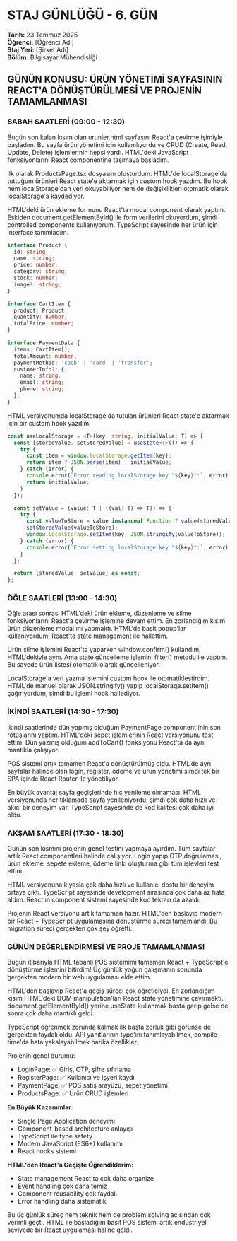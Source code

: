 # STAJ GÜNLÜĞÜ - 6. GÜN
**Tarih:** 23 Temmuz 2025  
**Öğrenci:** [Öğrenci Adı]  
**Staj Yeri:** [Şirket Adı]  
**Bölüm:** Bilgisayar Mühendisliği  

## GÜNÜN KONUSU: ÜRÜN YÖNETİMİ SAYFASININ REACT'A DÖNÜŞTÜRÜLMESİ VE PROJENİN TAMAMLANMASI

### SABAH SAATLERİ (09:00 - 12:30)

Bugün son kalan kısım olan urunler.html sayfasını React'a çevirme işimiyle başladım. Bu sayfa ürün yönetimi için kullanılıyordu ve CRUD (Create, Read, Update, Delete) işlemlerinin hepsi vardı. HTML'deki JavaScript fonksiyonlarını React componentine taşımaya başladım.

İlk olarak ProductsPage.tsx dosyasını oluşturdum. HTML'de localStorage'da tuttuğum ürünleri React state'e aktarmak için custom hook yazdım. Bu hook hem localStorage'dan veri okuyabiliyor hem de değişiklikleri otomatik olarak localStorage'a kaydediyor.

HTML'deki ürün ekleme formunu React'ta modal component olarak yaptım. Eskiden document.getElementById() ile form verilerini okuyordum, şimdi controlled components kullanıyorum. TypeScript sayesinde her ürün için interface tanımladım.

```typescript
interface Product {
  id: string;
  name: string;
  price: number;
  category: string;
  stock: number;
  image?: string;
}

interface CartItem {
  product: Product;
  quantity: number;
  totalPrice: number;
}

interface PaymentData {
  items: CartItem[];
  totalAmount: number;
  paymentMethod: 'cash' | 'card' | 'transfer';
  customerInfo?: {
    name: string;
    email: string;
    phone: string;
  };
}
```

HTML versiyonumda localStorage'da tutulan ürünleri React state'e aktarmak için bir custom hook yazdım:

```typescript
const useLocalStorage = <T>(key: string, initialValue: T) => {
  const [storedValue, setStoredValue] = useState<T>(() => {
    try {
      const item = window.localStorage.getItem(key);
      return item ? JSON.parse(item) : initialValue;
    } catch (error) {
      console.error(`Error reading localStorage key "${key}":`, error);
      return initialValue;
    }
  });

  const setValue = (value: T | ((val: T) => T)) => {
    try {
      const valueToStore = value instanceof Function ? value(storedValue) : value;
      setStoredValue(valueToStore);
      window.localStorage.setItem(key, JSON.stringify(valueToStore));
    } catch (error) {
      console.error(`Error setting localStorage key "${key}":`, error);
    }
  };

  return [storedValue, setValue] as const;
};
```

### ÖĞLE SAATLERİ (13:00 - 14:30)

Öğle arası sonrası HTML'deki ürün ekleme, düzenleme ve silme fonksiyonlarını React'a çevirme işlemine devam ettim. En zorlandığım kısım ürün düzenleme modal'ını yapmaktı. HTML'de basit popup'lar kullanıyordum, React'ta state management ile hallettim.

Ürün silme işlemini React'ta yaparken window.confirm() kullandım, HTML'dekiyle aynı. Ama state güncelleme işlemini filter() metodu ile yaptım. Bu sayede ürün listesi otomatik olarak güncelleniyor.

LocalStorage'a veri yazma işlemini custom hook ile otomatikleştirdim. HTML'de manuel olarak JSON.stringify() yapıp localStorage.setItem() çağırıyordum, şimdi bu işlemi hook hallediyor.

### İKİNDİ SAATLERİ (14:30 - 17:30)

İkindi saatlerinde dün yapmış olduğum PaymentPage component'inin son rötuşlarını yaptım. HTML'deki sepet işlemlerinin React versiyonunu test ettim. Dün yazmış olduğum addToCart() fonksiyonu React'ta da aynı mantıkla çalışıyor.

POS sistemi artık tamamen React'a dönüştürülmüş oldu. HTML'de ayrı sayfalar halinde olan login, register, ödeme ve ürün yönetimi şimdi tek bir SPA içinde React Router ile yönetiliyor.

En büyük avantaj sayfa geçişlerinde hiç yenileme olmaması. HTML versiyonunda her tıklamada sayfa yenileniyordu, şimdi çok daha hızlı ve akıcı bir deneyim var. TypeScript sayesinde de kod kalitesi çok daha iyi oldu.

### AKŞAM SAATLERİ (17:30 - 18:30)

Günün son kısmını projenin genel testini yapmaya ayırdım. Tüm sayfalar artık React componentleri halinde çalışıyor. Login yapıp OTP doğrulaması, ürün ekleme, sepete ekleme, ödeme linki oluşturma gibi tüm işlevleri test ettim.

HTML versiyonuna kıyasla çok daha hızlı ve kullanıcı dostu bir deneyim ortaya çıktı. TypeScript sayesinde development sırasında çok daha az hata aldım. React'ın component sistemi sayesinde kod tekrarı da azaldı.

Projenin React versiyonu artık tamamen hazır. HTML'den başlayıp modern bir React + TypeScript uygulamasına dönüştürme süreci tamamlandı. Bu migration süreci gerçekten çok şey öğretti.

### GÜNÜN DEĞERLENDİRMESİ VE PROJE TAMAMLANMASI

Bugün itibarıyla HTML tabanlı POS sistemimi tamamen React + TypeScript'e dönüştürme işlemini bitirdim! Üç günlük yoğun çalışmanın sonunda gerçekten modern bir web uygulaması elde ettim.

HTML'den başlayıp React'a geçiş süreci çok öğreticiydi. En zorlandığım kısım HTML'deki DOM manipulation'ları React state yönetimine çevirmekti. document.getElementById() yerine useState kullanmak başta garip gelse de sonra çok daha mantıklı geldi.

TypeScript öğrenmek zorunda kalmak ilk başta zorluk gibi görünse de gerçekten faydalı oldu. API yanıtlarının type'ını tanımlayabilmek, compile time'da hata yakalayabilmek harika özellikler.

Projenin genel durumu:
- LoginPage: ✅ Giriş, OTP, şifre sıfırlama
- RegisterPage: ✅ Kullanıcı ve işyeri kaydı  
- PaymentPage: ✅ POS satış arayüzü, sepet yönetimi
- ProductsPage: ✅ Ürün CRUD işlemleri

**En Büyük Kazanımlar:**
- Single Page Application deneyimi
- Component-based architecture anlayışı
- TypeScript ile type safety
- Modern JavaScript (ES6+) kullanımı
- React hooks sistemi

**HTML'den React'a Geçişte Öğrendiklerim:**
- State management React'ta çok daha organize
- Event handling çok daha temiz
- Component reusability çok faydalı
- Error handling daha sistematik

Bu üç günlük süreç hem teknik hem de problem solving açısından çok verimli geçti. HTML ile başladığım basit POS sistemi artık endüstriyel seviyede bir React uygulaması haline geldi.
